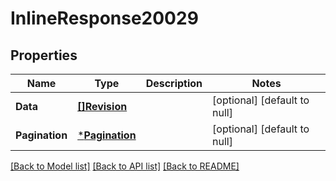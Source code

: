 # InlineResponse20029

## Properties
Name | Type | Description | Notes
------------ | ------------- | ------------- | -------------
**Data** | [**[]Revision**](Revision.md) |  | [optional] [default to null]
**Pagination** | [***Pagination**](Pagination.md) |  | [optional] [default to null]

[[Back to Model list]](../README.md#documentation-for-models) [[Back to API list]](../README.md#documentation-for-api-endpoints) [[Back to README]](../README.md)

